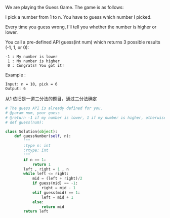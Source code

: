 We are playing the Guess Game. The game is as follows:

I pick a number from 1 to n. You have to guess which number I picked.

Every time you guess wrong, I'll tell you whether the number is higher or lower.

You call a pre-defined API guess(int num) which returns 3 possible results (-1, 1, or 0):
```
-1 : My number is lower
 1 : My number is higher
 0 : Congrats! You got it!
 ```
Example :
```
Input: n = 10, pick = 6
Output: 6
```
从1 
依旧是一道二分法的题目，通过二分法确定
```python
# The guess API is already defined for you.
# @param num, your guess
# @return -1 if my number is lower, 1 if my number is higher, otherwise return 0
# def guess(num):

class Solution(object):
    def guessNumber(self, n):
        """
        :type n: int
        :rtype: int
        """
        if n == 1:
            return 1
        left , right = 1 , n
        while left <= right:
            mid = (left + right)/2
            if guess(mid) == -1:
                right = mid - 1
            elif guess(mid) == 1:
                left = mid + 1
            else:
                return mid
        return left
```

